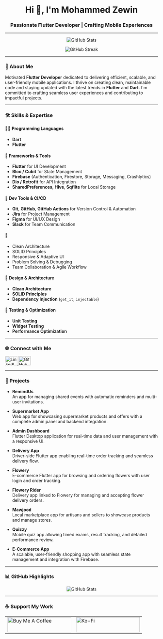 <h1 align="center">Hi 👋, I'm Mohammed Zewin</h1>
<h3 align="center">Passionate Flutter Developer | Crafting Mobile Experiences</h3>

---

<p align="center">
  <img src="https://github-readme-stats.vercel.app/api?username=mohamedzewin01&show_icons=true&theme=radical&hide=c,cpp" alt="GitHub Stats" />
</p>

<p align="center">
  <img src="https://github-readme-streak-stats.herokuapp.com/?user=mohamedzewin01&theme=radical" alt="GitHub Streak" />
</p>

---

### 🌟 About Me

Motivated **Flutter Developer** dedicated to delivering efficient, scalable, and user-friendly mobile applications. I thrive on creating clean, maintainable code and staying updated with the latest trends in **Flutter** and **Dart**. I'm committed to crafting seamless user experiences and contributing to impactful projects.

---

### 🛠️ Skills & Expertise

#### 👨‍💻 Programming Languages
- **Dart**
- **Flutter**

#### 🌟 Frameworks & Tools
- **Flutter** for UI Development  
- **Bloc / Cubit** for State Management  
- **Firebase** (Authentication, Firestore, Storage, Messaging, Crashlytics)  
- **Dio / Retrofit** for API Integration  
- **SharedPreferences**, **Hive**, **Sqflite** for Local Storage  

#### 🧰 Dev Tools & CI/CD
- **Git**, **GitHub**, **GitHub Actions** for Version Control & Automation  
- **Jira** for Project Management  
- **Figma** for UI/UX Design  
- **Slack** for Team Communication  

#### 🚀 
- Clean Architecture  
- SOLID Principles  
- Responsive & Adaptive UI  
- Problem Solving & Debugging  
- Team Collaboration & Agile Workflow


#### 🎨 Design & Architecture
- **Clean Architecture** 
- **SOLID Principles**
- **Dependency Injection** (`get_it`, `injectable`)

#### 🧪 Testing & Optimization
- **Unit Testing**
- **Widget Testing**
- **Performance Optimization**

---

### 🌐 Connect with Me
<p align="left">
  <a href="https://www.linkedin.com/in/mohammed-zewin-55927226a" target="_blank">
    <img src="https://raw.githubusercontent.com/rahuldkjain/github-profile-readme-generator/master/src/images/icons/Social/linked-in-alt.svg" alt="LinkedIn" height="30" width="40" />
  </a>
  <a href="https://github.com/mohamedzewin01" target="_blank">
    <img src="https://cdn.jsdelivr.net/npm/simple-icons@3.0.1/icons/github.svg" alt="GitHub" height="30" width="40" />
  </a>
</p>

---

### 🚀 Projects
- **RemindUs**  
  An app for managing shared events with automatic reminders and multi-user invitations.
  
- **Supermarket App**  
  Web app for showcasing supermarket products and offers with a complete admin panel and backend integration.

- **Admin Dashboard**  
  Flutter Desktop application for real-time data and user management with a responsive UI.

- **Delivery App**  
  Driver-side Flutter app enabling real-time order tracking and seamless delivery flow.

- **Flowery**  
  E-commerce Flutter app for browsing and ordering flowers with user login and order tracking.

- **Flowery Rider**  
  Delivery app linked to Flowery for managing and accepting flower delivery orders.

- **Mawjood**  
  Local marketplace app for artisans and sellers to showcase products and manage stores.

- **Quizzy**  
  Mobile quiz app allowing timed exams, result tracking, and detailed performance review.

- **E-Commerce App**  
  A scalable, user-friendly shopping app with seamless state management and integration with Firebase.


---

### 📊 GitHub Highlights



<p align="center">
  <img src="https://github-readme-stats.vercel.app/api?username=mohamedzewin01&show_icons=true&theme=radical&hide=cpp,c" alt="GitHub Stats" />
</p>

---

### ☕ Support My Work

<table>
  <tr>
    <td>
      <a href="https://www.buymeacoffee.com/mohammedzewin01" target="_blank">
        <img src="https://cdn.buymeacoffee.com/buttons/v2/default-yellow.png" height="50" width="210" alt="Buy Me A Coffee" />
      </a>
    </td>
    <td>
      <a href="https://ko-fi.com/mohamedzewin" target="_blank">
        <img src="https://cdn.ko-fi.com/cdn/kofi3.png?v=3" height="50" width="210" alt="Ko-Fi" />
      </a>
    </td>
  </tr>
</table>

